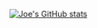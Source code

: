 [![Joe's GitHub stats](https://github-readme-stats.vercel.app/api?username=CoderJoeW)](https://github.com/anuraghazra/github-readme-stats)
